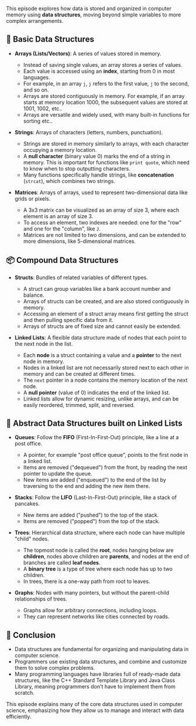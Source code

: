 This episode explores how data is stored and organized in computer memory using **data structures**, moving beyond simple variables to more complex arrangements.

## 🧱 Basic Data Structures

- **Arrays (Lists/Vectors)**: A series of values stored in memory.
    
    - Instead of saving single values, an array stores a series of values.
    - Each value is accessed using an **index**, starting from 0 in most languages.
    - For example, in an array `j`, `j` refers to the first value, `j` to the second, and so on.
    - Arrays are stored contiguously in memory. For example, if an array starts at memory location 1000, the subsequent values are stored at 1001, 1002, etc..
    - Arrays are versatile and widely used, with many built-in functions for sorting etc..
- **Strings**: Arrays of characters (letters, numbers, punctuation).
    
    - Strings are stored in memory similarly to arrays, with each character occupying a memory location.
    - A **null character** (binary value 0) marks the end of a string in memory. This is important for functions like `print quote`, which need to know when to stop outputting characters.
    - Many functions specifically handle strings, like **concatenation** (`strcat`), which combines two strings.
- **Matrices**: Arrays of arrays, used to represent two-dimensional data like grids or pixels.
    
    - A 3x3 matrix can be visualized as an array of size 3, where each element is an array of size 3.
    - To access an element, two indexes are needed: one for the "row" and one for the "column", like `J`.
    - Matrices are not limited to two dimensions, and can be extended to more dimensions, like 5-dimensional matrices.

## 📦 Compound Data Structures

- **Structs**: Bundles of related variables of different types.
    
    - A struct can group variables like a bank account number and balance.
    - Arrays of structs can be created, and are also stored contiguously in memory.
    - Accessing an element of a struct array means first getting the struct and then pulling specific data from it.
    - Arrays of structs are of fixed size and cannot easily be extended.
- **Linked Lists**: A flexible data structure made of nodes that each point to the next node in the list.
    
    - Each **node** is a struct containing a value and a **pointer** to the next node in memory.
    - Nodes in a linked list are not necessarily stored next to each other in memory and can be created at different times.
    - The `next` pointer in a node contains the memory location of the next node.
    - A **null pointer** (value of 0) indicates the end of the linked list.
    - Linked lists allow for dynamic resizing, unlike arrays, and can be easily reordered, trimmed, split, and reversed.

## 🥞 Abstract Data Structures built on Linked Lists

- **Queues**: Follow the **FIFO** (First-In-First-Out) principle, like a line at a post office.
    
    - A pointer, for example "post office queue", points to the first node in a linked list.
    - Items are removed ("dequeued") from the front, by reading the next pointer to update the queue.
    - New items are added ("enqueued") to the end of the list by traversing to the end and adding the new item there.
- **Stacks**: Follow the **LIFO** (Last-In-First-Out) principle, like a stack of pancakes.
    
    - New items are added ("pushed") to the top of the stack.
    - Items are removed ("popped") from the top of the stack.
- **Trees**: Hierarchical data structure, where each node can have multiple "child" nodes.
    
    - The topmost node is called the **root**, nodes hanging below are **children**, nodes above children are **parents**, and nodes at the end of branches are called **leaf nodes**.
    - A **binary tree** is a type of tree where each node has up to two children.
    - In trees, there is a one-way path from root to leaves.
- **Graphs**: Nodes with many pointers, but without the parent-child relationships of trees.
    
    - Graphs allow for arbitrary connections, including loops.
    - They can represent networks like cities connected by roads.

## 🧠 Conclusion

- Data structures are fundamental for organizing and manipulating data in computer science.
- Programmers use existing data structures, and combine and customize them to solve complex problems.
- Many programming languages have libraries full of ready-made data structures, like the C++ Standard Template Library and Java Class Library, meaning programmers don't have to implement them from scratch.

This episode explains many of the core data structures used in computer science, emphasizing how they allow us to manage and interact with data efficiently.